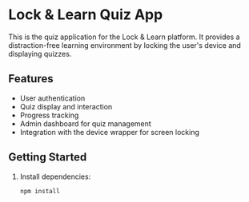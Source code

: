 # Lock & Learn Quiz App

This is the quiz application for the Lock & Learn platform. It provides a distraction-free learning environment by locking the user's device and displaying quizzes.

## Features

- User authentication
- Quiz display and interaction
- Progress tracking
- Admin dashboard for quiz management
- Integration with the device wrapper for screen locking

## Getting Started

1. Install dependencies:
   ```bash
   npm install

